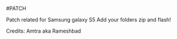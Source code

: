 #PATCH

Patch related for Samsung galaxy S5
Add your folders zip and flash!

Credits: Amtra aka Rameshbad
